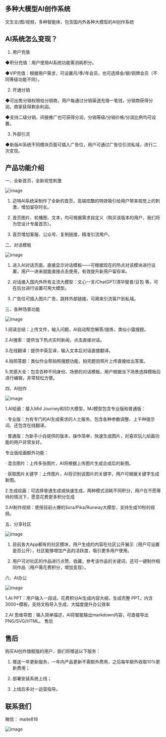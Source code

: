 ## 多种大模型AI创作系统

文生文/图/视频，多种智能体，包含国内外各种大模型的AI创作系统

## AI系统怎么变现？
1. 用户充值

◆积分充值：用户使用AI系统功能需消耗积分。

◆VIP充值：根据用户需求，可设置月/季/年会员，也可选择金/银/铜牌会员（不同等级功能不同）。

2. 开通分销

◆可出售分销权限给分销商，用户每通过分销渠道充值一笔钱，分销商获得分润，商家获得剩余利润。

◆支持二级分销，间接推广也可获得分润，分销等级/分销价格/分润比例均可设置。

3. 外部引流

◆新版AI系统不同模块页面可插入广告位，用户可通过广告位引流私域，进行二次变现。

## 产品功能介绍

一、全新首页，全新视觉刺激

![image](https://github.com/user-attachments/assets/6c849e4c-d7b8-4b86-be62-a49e76fedec3)

1. 迈特AI系统采制作了全新的首页，高端炫酷的特效吸引给用户带来视觉上的刺激，增加留存时长。

2. 首页图片、轮播图、文本，均可根据需求自定义（购买该版本的用户，我们将为您设计专属首页）。

3. 首页增加客服、公众号、复制链接，精准引流用户。

二、对话模板

![image](https://github.com/user-attachments/assets/378ecb0b-d182-429d-85e3-7d1e1e0aad80)


1. 进入AI对话页面，直接显示对话模板——可根据现在的热点对该模块进行设置，用户一进来就能直接点击使用，有效提升新用户留存率。

2. 对话接入国内外所有主流大模型：文心一言/ChatGPT/清华智普/豆包 等，可在后台进行设置可用大模型。

3. 广告位可插入图片广告，跳转外部链接，可用来引流客户到私域。

三、各种场景功能

![image](https://github.com/user-attachments/assets/82f00e01-5b5a-41bb-addb-91e7ec905038)

1.阅读总结：上传文件，输入问题，AI自动帮您解答/提炼，类似小猿搜题。

2.AI搜索：提供当下热点实时新闻，点击直接对话。

3.在线翻译：提供中英互译，输入文本后对话直接翻译。

4.拍照答题：类似作业帮拍照搜题功能，拍完题目照片上传直接给出答案。

5.灵感大全：包含百种不同身份、场景的对话模板，用户根据当下场景选择模板后进行编辑，非常轻松方便。

四、AI创作

![image](https://github.com/user-attachments/assets/c1722ac0-21af-4ab3-bd70-f1a9bfbcfa4f)

1.AI绘画：接入Mid Journey和SD大模型，MJ模型包含专业版和普通版：

· 专业版：为有专门的AI生成需求的人士服务，包含各种参数调整、上千种提示词、还包含在线翻译。

· 普通版：为新手小白提供的版本，操作简单，快速生成图片，对喜欢玩儿绘画功能的用户非常友好。

专业版绘画额外功能：

· 混合图片：上传多张图片，AI将根据上传图片生成合成后的新图。

· 获取图片关键字：上传图片，AI将识别该图片的关键字，用户可根据关键字生成新图。

2.生成绘画：可选择普通生成或快速生成，两种模式消耗不同积分，用户在不愿等待的情况下，愿意花费更多积分生成

3.AI制作视频：使用目前火爆的Sora/Pika/Runway大模型，支持生成10秒的视频。

五、分享社区

![image](https://github.com/user-attachments/assets/84bb0797-836b-4bdc-847d-b251678a69c6)

1. 目前各大App都有的社区模块，用户生成的内容在社区公开展示（用户可设置是否公开），社区能够增加产品的活跃度，吸引更多用户使用。

2. 用户可对社区的作品进行点赞、收藏，参考该作品的关键词，还可一键制作相同作品（用户需花费积分，增加变现）。

六、AI办公

![image](https://github.com/user-attachments/assets/daa00245-9961-40aa-879c-99083bed9d4e)

1.AI PPT：用户输入一段话，花费积分AI生成内容大纲，生成完整 PPT。内含 3000+模板，支持文档导入生成，大幅度提升办公效率

2.AI 思维导图：输入简单描述，AI将智能输出markdown内容，可直接导出PNG/SVG/HTML。 售后

## 售后

购买AI创作旗舰版的用户，我们将赠送以下服务：

1. 赠送一年更新服务，一年内产品更新不需额外费用，之后每年额外收取10%更新费用；

2. 部署安装系统上线；

3. 上线后多对一运营指导。

## 联系我们

   微信： maite818

   ![image](https://github.com/user-attachments/assets/6c2a6ce8-8ba6-420a-89ce-6f6ff55310f6)


